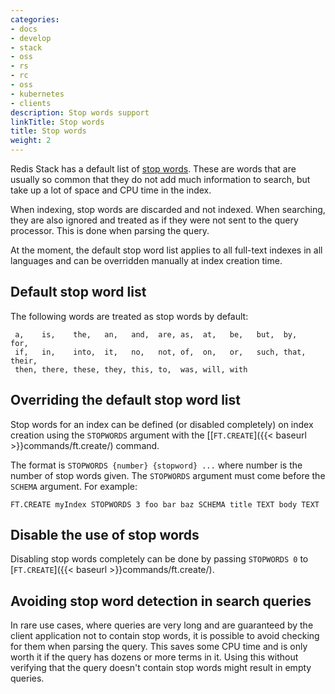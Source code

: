```yaml
---
categories:
- docs
- develop
- stack
- oss
- rs
- rc
- oss
- kubernetes
- clients
description: Stop words support
linkTitle: Stop words
title: Stop words
weight: 2
---
```


Redis Stack has a default list of [stop words](https://en.wikipedia.org/wiki/Stop_words). These are words that are usually so common that they do not add much information to search, but take up a lot of space and CPU time in the index. 

When indexing, stop words are discarded and not indexed. When searching, they are also ignored and treated as if they were not sent to the query processor. This is done when parsing the query. 

At the moment, the default stop word list applies to all full-text indexes in all languages and can be overridden manually at index creation time. 

## Default stop word list

The following words are treated as stop words by default: 

```
 a,    is,    the,   an,   and,  are, as,  at,   be,   but,  by,   for,
 if,   in,    into,  it,   no,   not, of,  on,   or,   such, that, their,
 then, there, these, they, this, to,  was, will, with
```

## Overriding the default stop word list

Stop words for an index can be defined (or disabled completely) on index creation using the `STOPWORDS` argument with the [[`FT.CREATE`]({{< baseurl >}}commands/ft.create/) command.

The format is `STOPWORDS {number} {stopword} ...` where number is the number of stop words given. The `STOPWORDS` argument must come before the `SCHEMA` argument. For example:

```
FT.CREATE myIndex STOPWORDS 3 foo bar baz SCHEMA title TEXT body TEXT 
```

## Disable the use of stop words

Disabling stop words completely can be done by passing `STOPWORDS 0` to [`FT.CREATE`]({{< baseurl >}}commands/ft.create/).


## Avoiding stop word detection in search queries

In rare use cases, where queries are very long and are guaranteed by the client application not to contain stop words, it is possible to avoid checking for them when parsing the query. This saves some CPU time and is only worth it if the query has dozens or more terms in it. Using this without verifying that the query doesn't contain stop words might result in empty queries. 
